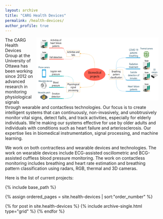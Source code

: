 ```yaml
---
layout: archive
title: "CARG Health Devices"
permalink: /health-devices/
author_profile: true
---
```

<div style="float: right; margin: 0 0 10px 10px;">
  <img src="/images/HealthDevices.png" alt="UAV projects" width="400"/>
</div>

The CARG Health Devices Group at the University of Ottawa has been working since 2012 on advanced research in monitoring physiological signals through wearable and contactless technologies. Our focus is to create intelligent systems that can continuously, non-invasively, and unobtrusively monitor vital signs, detect falls, and track activities, especially for elderly individuals. We're making our systems effective for use by older adults and individuals with conditions such as heart failure and arteriosclerosis. Our expertise lies in biomedical instrumentation, signal processing, and machine learning.

We work on both contractless and wearable devices and technologies. The work on wearable devices include ECG-assisted oscillometric and BCG-assisted cuffless blood pressure monitoring. The work on contactless monitoring includes breathing and heart rate estimation and breathing pattern classification using radars, RGB, thermal and 3D cameras. 

Here is the list of current projects:

{% include base_path %}

{% assign ordered_pages = site.health-devices | sort:"order_number" %}

{% for post in site.health-devices %}
  {% include archive-single.html type="grid" %}
{% endfor %}
